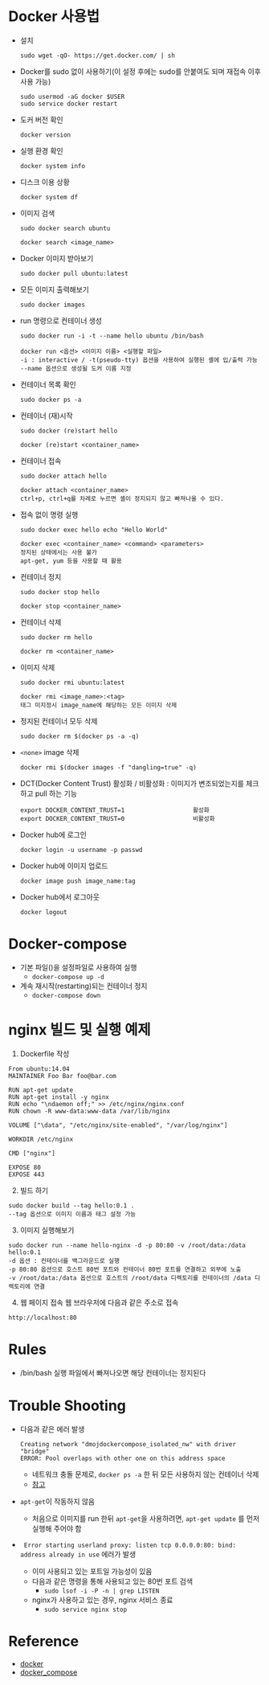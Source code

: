 # Docker 사용법
- 설치
  ```
  sudo wget -qO- https://get.docker.com/ | sh
  ```
- Docker를 sudo 없이 사용하기(이 설정 후에는 sudo를 안붙여도 되며 재접속 이후 사용 가능)
  ```
  sudo usermod -aG docker $USER
  sudo service docker restart
  ```
- 도커 버전 확인
  ```
  docker version
  ```
- 실행 환경 확인
  ```
  docker system info
  ```
- 디스크 이용 상황
  ```
  docker system df
  ```
- 이미지 검색
  ```
  sudo docker search ubuntu
  ```
  ```
  docker search <image_name>
  ```
- Docker 이미지 받아보기
  ```
  sudo docker pull ubuntu:latest
  ```
- 모든 이미지 출력해보기
  ```
  sudo docker images
  ```
- run 명령으로 컨테이너 생성
  ```
  sudo docker run -i -t --name hello ubuntu /bin/bash
  ```
  ```
  docker run <옵션> <이미지 이름> <실행할 파일>
  -i : interactive / -t(pseudo-tty) 옵션을 사용하여 실행된 셸에 입/출력 가능
  --name 옵션으로 생성될 도커 이름 지정
  ```
- 컨테이너 목록 확인
  ```
  sudo docker ps -a
  ```
- 컨테이너 (재)시작
  ```
  sudo docker (re)start hello
  ```
  ```
  docker (re)start <container_name>
  ```
- 컨테이너 접속
  ```
  sudo docker attach hello
  ```
  ```
  docker attach <container_name>
  ctrl+p, ctrl+q를 차례로 누르면 셸이 정지되지 않고 빠져나올 수 있다.
  ```
- 접속 없이 명령 실행
  ```
  sudo docker exec hello echo "Hello World"
  ```
  ```
  docker exec <container_name> <command> <parameters>
  정지된 상태에서는 사용 불가
  apt-get, yum 등을 사용할 때 활용
  ```
- 컨테이너 정지
  ```
  sudo docker stop hello
  ```
  ```
  docker stop <container_name>
  ```
- 컨테이너 삭제
  ```
  sudo docker rm hello
  ```
  ```
  docker rm <container_name>
  ```
- 이미지 삭제
  ```
  sudo docker rmi ubuntu:latest
  ```
  ```
  docker rmi <image_name>:<tag>
  태그 미지정시 image_name에 해당하는 모든 이미지 삭제
  ```
- 정지된 컨테이너 모두 삭제
  ```
  sudo docker rm $(docker ps -a -q)
  ```
- `<none>` image 삭제
  ```
  docker rmi $(docker images -f "dangling=true" -q)
  ```
- DCT(Docker Content Trust) 활성화 / 비활성화 : 이미지가 변조되었는지를 체크하고 pull 하는 기능
  ```
  export DOCKER_CONTENT_TRUST=1                   활성화
  export DOCKER_CONTENT_TRUST=0                   비활성화
  ```
- Docker hub에 로그인
  ```
  docker login -u username -p passwd
  ```
- Docker hub에 이미지 업로드
  ```
  docker image push image_name:tag
  ```
- Docker hub에서 로그아웃
  ```
  docker logout
  ```
# Docker-compose
- 기본 파일()을 설정파일로 사용하여 실행
  - `docker-compose up -d`
- 계속 재시작(restarting)되는 컨테이너 정지
  - `docker-compose down`
  
# nginx 빌드 및 실행 예제
1. Dockerfile 작성
  ```
  From ubuntu:14.04
  MAINTAINER Foo Bar foo@bar.com

  RUN apt-get update
  RUN apt-get install -y nginx
  RUN echo "\ndaemon off;" >> /etc/nginx/nginx.conf
  RUN chown -R www-data:www-data /var/lib/nginx

  VOLUME ["\data", "/etc/nginx/site-enabled", "/var/log/nginx"]

  WORKDIR /etc/nginx

  CMD ["nginx"]

  EXPOSE 80
  EXPOSE 443
  ```
2. 빌드 하기
  ```
  sudo docker build --tag hello:0.1 .
  --tag 옵션으로 이미지 이름과 태그 설정 가능
  ```
3. 이미지 실행해보기
  ```
  sudo docker run --name hello-nginx -d -p 80:80 -v /root/data:/data hello:0.1
  -d 옵션 : 컨테이너를 백그라운드로 실행
  -p 80:80 옵션으로 호스트 80번 포트와 컨테이너 80번 포트를 연결하고 외부에 노출
  -v /root/data:/data 옵션으로 호스트의 /root/data 디렉토리를 컨테이너의 /data 디렉토리에 연결
  ```
4. 웹 페이지 접속
  웹 브라우저에 다음과 같은 주소로 접속
  ```
  http://localhost:80
  ```

# Rules
- /bin/bash 실행 파일에서 빠져나오면 해당 컨테이너는 정지된다

# Trouble Shooting
- 다음과 같은 에러 발생
  ```
  Creating network "dmojdockercompose_isolated_nw" with driver "bridge"
  ERROR: Pool overlaps with other one on this address space
  ```
  - 네트워크 충돌 문제로, `docker ps -a` 한 뒤 모든 사용하지 않는 컨테이너 삭제
  - [참고](https://github.com/maxking/docker-mailman/issues/85)

- `apt-get`이 작동하지 않음
  - 처음으로 이미지를 run 한뒤 `apt-get`을 사용하려면, `apt-get update` 를 먼저 실행해 주어야 함
  
- ` Error starting userland proxy: listen tcp 0.0.0.0:80: bind: address already in use` 에러가 발생
  - 이미 사용되고 있는 포트일 가능성이 있음
  - 다음과 같은 명령을 통해 사용되고 있는 80번 포트 검색
    - `sudo lsof -i -P -n | grep LISTEN`
  - nginx가 사용하고 있는 경우, nginx 서비스 종료
    - `sudo service nginx stop`

# Reference
- [docker](https://www.slideshare.net/pyrasis/docker-fordummies-44424016)
- [docker_compose](http://raccoonyy.github.io/docker-usages-for-dev-environment-setup/)
